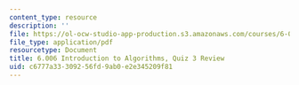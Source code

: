 ```yaml
---
content_type: resource
description: ''
file: https://ol-ocw-studio-app-production.s3.amazonaws.com/courses/6-006-introduction-to-algorithms-spring-2020/c6777a33309256fd9ab0e2e345209f81_MIT6_006S20_review3.pdf
file_type: application/pdf
resourcetype: Document
title: 6.006 Introduction to Algorithms, Quiz 3 Review
uid: c6777a33-3092-56fd-9ab0-e2e345209f81
---
```

